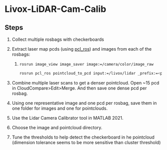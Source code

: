 # Livox-LiDAR-Cam-Calib

## Steps

1. Collect multiple rosbags with checkerboards

2. Extract laser map pcds (using [pcl_ros](http://wiki.ros.org/pcl_ros)) and images from each of the rosbags:

   1. ``` bash
      rosrun image_view image_saver image:=/camera/color/image_raw
      
      rosrun pcl_ros pointcloud_to_pcd input:=/livox/lidar _prefix:=<path_to_output_folder>
      ```

3. Combine multiple laser scans to get a denser pointcloud. Open ~15 pcd in CloudCompare>Edit>Merge. And then save one dense pcd per rosbag.

4. Using one representative image and one pcd per rosbag, save them in one folder for images and one for pointclouds.

5. Use the Lidar Camera Calibrator tool in MATLAB 2021.

6. Choose the image and pointcloud directory.

7. Tune the thresholds to help detect the checkerboard in he pointcloud (dimension tolerance seems to be more sensitive than cluster threshold)
